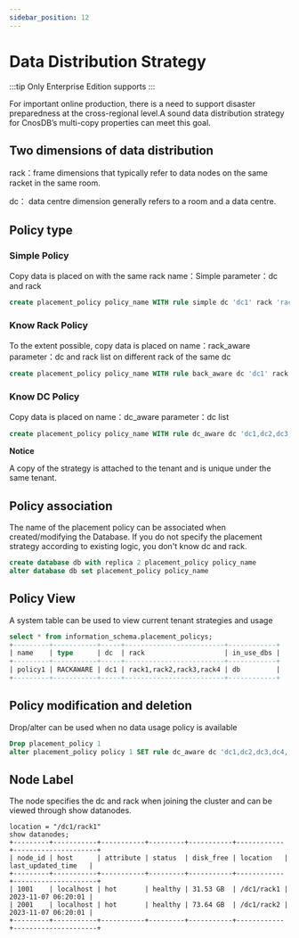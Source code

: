 ```yaml
---
sidebar_position: 12
---
```


# Data Distribution Strategy

:::tip
Only Enterprise Edition supports
:::

For important online production, there is a need to support disaster preparedness at the cross-regional level.A sound data distribution strategy for CnosDB’s multi-copy properties can meet this goal.

## Two dimensions of data distribution

rack：frame dimensions that typically refer to data nodes on the same racket in the same room.

dc：  data centre dimension generally refers to a room and a data centre.

## Policy type

### Simple Policy

Copy data is placed on
with the same rack name：Simple
parameter：dc and rack

```SQL
create placement_policy policy_name WITH rule simple dc 'dc1' rack 'rack1' -- all copies are placed on a rack1 machine in dc1
```

### Know Rack Policy

To the extent possible, copy data is placed on
name：rack_aware
parameter：dc and rack list on different rack of the same dc

```SQL
create placement_policy policy_name WITH rule back_aware dc 'dc1' rack 'rack1,rack2,rack3,rack4' -- all copies are placed on different rack1-4 shelves of dc1
```

### Know DC Policy

Copy data is placed on
name：dc_aware
parameter：dc list

```SQL
create placement_policy policy_name WITH rule dc_aware dc 'dc1,dc2,dc3,dc4' -- all copies will be placed on dc1-4 machines to the extent possible
```

**Notice**

A copy of the strategy is attached to the tenant and is unique under the same tenant.

## Policy association

The name of the placement policy can be associated when created/modifying the Database. If you do not specify the placement strategy according to existing logic, you don't know dc and rack.

```SQL
create database db with replica 2 placement_policy policy_name
alter database db set placement_policy policy_name
```

## Policy View

A system table can be used to view current tenant strategies and usage

```SQL
select * from information_schema.placement_policys;
+---------+-----------+-----+-------------------------+------------+
| name    | type      | dc  | rack                    | in_use_dbs |
+---------+-----------+-----+-------------------------+------------+
| policy1 | RACKAWARE | dc1 | rack1,rack2,rack3,rack4 | db         |
+---------+-----------+-----+-------------------------+------------+
```

## Policy modification and deletion

Drop/alter can be used when no data usage policy is available

```SQL
Drop placement_policy 1
alter placement_policy policy 1 SET rule dc_aware dc 'dc1,dc2,dc3,dc4,'
```

## Node Label

The node specifies the dc and rack when joining the cluster and can be viewed through show datanodes.

```
location = "/dc1/rack1"
show datanodes;
+---------+-----------+-----------+---------+-----------+------------+---------------------+
| node_id | host      | attribute | status  | disk_free | location   | last_updated_time   |
+---------+-----------+-----------+---------+-----------+------------+---------------------+
| 1001    | localhost | hot       | healthy | 31.53 GB  | /dc1/rack1 | 2023-11-07 06:20:01 |
| 2001    | localhost | hot       | healthy | 73.64 GB  | /dc1/rack2 | 2023-11-07 06:20:01 |
+---------+-----------+-----------+---------+-----------+------------+---------------------+
```
